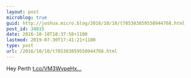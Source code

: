 ```yaml
---
layout: post
microblog: true
guid: http://joshua.micro.blog/2016/10/10/t785383859558944768.html
post_id: 34815
date: 2016-10-10T18:37:58+1100
lastmod: 2019-07-30T17:41:21+1100
type: post
url: /2016/10/10/t785383859558944768.html
---
```

Hey Perth [t.co/VM3WvpeHx...](https://t.co/VM3WvpeHxo)
